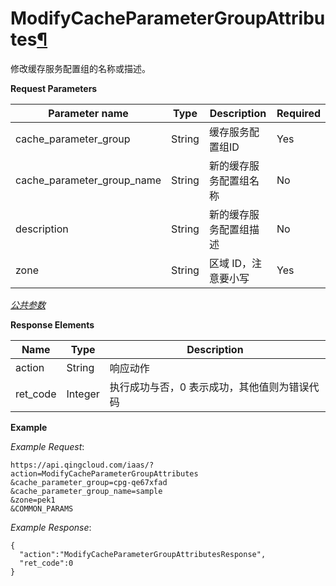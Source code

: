 ---
---

# ModifyCacheParameterGroupAttributes[¶](#modifycacheparametergroupattributes "永久链接至标题")

修改缓存服务配置组的名称或描述。

**Request Parameters**

| Parameter name | Type | Description | Required |
| --- | --- | --- | --- |
| cache_parameter_group | String | 缓存服务配置组ID | Yes |
| cache_parameter_group_name | String | 新的缓存服务配置组名称 | No |
| description | String | 新的缓存服务配置组描述 | No |
| zone | String | 区域 ID，注意要小写 | Yes |

[_公共参数_](../../common/parameters.html#api-common-parameters)

**Response Elements**

| Name | Type | Description |
| --- | --- | --- |
| action | String | 响应动作 |
| ret_code | Integer | 执行成功与否，0 表示成功，其他值则为错误代码 |

**Example**

_Example Request_:

```
https://api.qingcloud.com/iaas/?action=ModifyCacheParameterGroupAttributes
&cache_parameter_group=cpg-qe67xfad
&cache_parameter_group_name=sample
&zone=pek1
&COMMON_PARAMS
```

_Example Response_:

```
{
  "action":"ModifyCacheParameterGroupAttributesResponse",
  "ret_code":0
}
```
